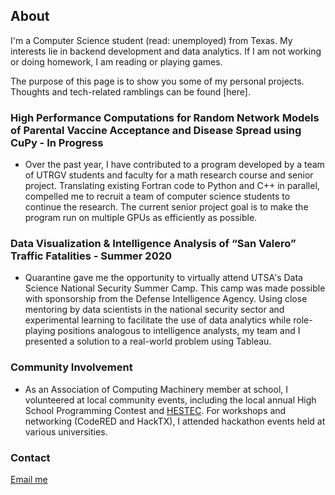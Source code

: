 ## About

I'm a Computer Science student (read: unemployed) from Texas. My interests lie in backend development and data analytics. If I am not working or doing homework, I am reading or playing games. 

The purpose of this page is to show you some of my personal projects. Thoughts and tech-related ramblings can be found [here].

### High Performance Computations for Random Network Models of Parental Vaccine Acceptance and Disease Spread using CuPy - In Progress

* Over the past year, I have contributed to a program developed by a team of UTRGV students and faculty for a math research course and senior project. Translating existing Fortran code to Python and C++ in parallel, compelled me to recruit a team of computer science students to continue the research. The current senior project goal is to make the program run on multiple GPUs as efficiently as possible.

### Data Visualization & Intelligence Analysis of “San Valero” Traffic Fatalities - Summer 2020

* Quarantine gave me the opportunity to virtually attend UTSA's Data Science National Security Summer Camp. This camp was made possible with sponsorship from the Defense Intelligence Agency. Using close mentoring by data scientists in the national security sector and experimental learning to facilitate the use of data analytics while role-playing positions analogous to intelligence analysts, my team and I presented a solution to a real-world problem using Tableau.

### Community Involvement

* As an Association of Computing Machinery member at school, I volunteered at local community events, including the local annual High School Programming Contest and [HESTEC](https://www.utrgv.edu/hestec/). For workshops and networking (CodeRED and HackTX), I attended hackathon events held at various universities.

### Contact

[Email me](mailto:thalikatjuarez@gmail.com)
